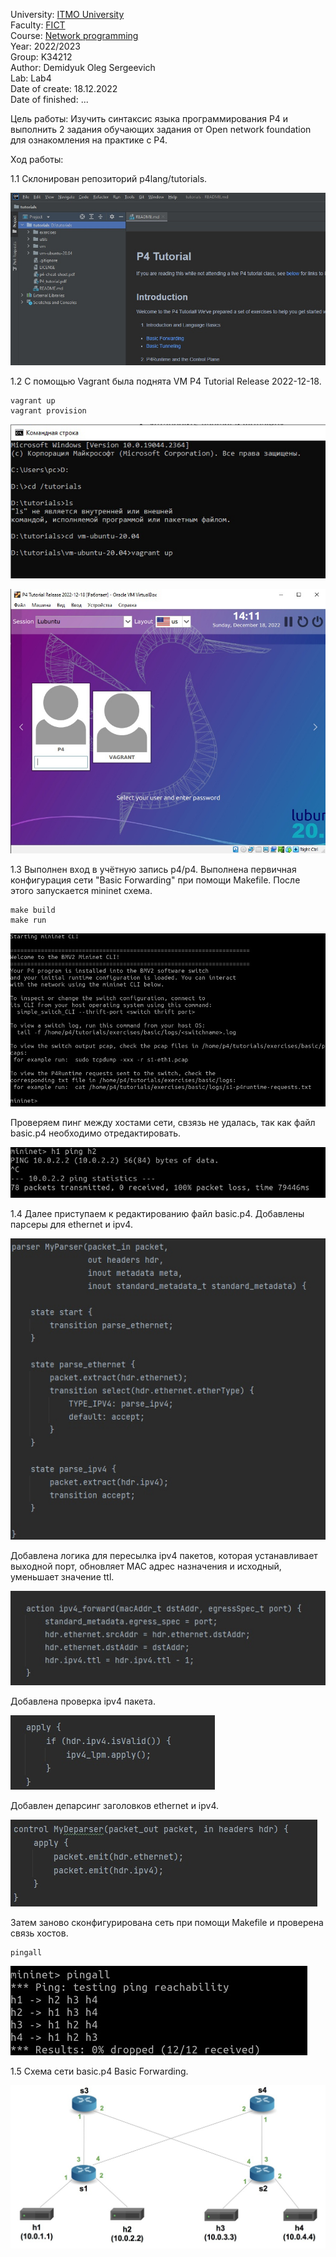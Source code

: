 University: [ITMO University](https://itmo.ru/ru/)  
Faculty: [FICT](https://fict.itmo.ru)    
Course: [Network programming](https://github.com/itmo-ict-faculty/network-programming)    
Year: 2022/2023  
Group: K34212  
Author: Demidyuk Oleg Sergeevich  
Lab: Lab4  
Date of create: 18.12.2022  
Date of finished: ...

Цель работы: Изучить синтаксис языка программирования P4 и выполнить 2 задания обучающих задания от Open network foundation для ознакомления на практике с P4.

Ход работы:

1.1 Склонирован репозиторий p4lang/tutorials.

![Image text](https://github.com/SilnoEnamored/2022_2023-network_programming-k34212-demidyuk_o_s/raw/main/lab4/screenshots/1.jpg)

1.2 С помощью Vagrant была поднята VM P4 Tutorial Release 2022-12-18.
```
vagrant up 
vagrant provision
```
![Image text](https://github.com/SilnoEnamored/2022_2023-network_programming-k34212-demidyuk_o_s/raw/main/lab4/screenshots/2.jpg)

![Image text](https://github.com/SilnoEnamored/2022_2023-network_programming-k34212-demidyuk_o_s/raw/main/lab4/screenshots/3.jpg)

1.3 Выполнен вход в учётную запись p4/p4. Выполнена первичная конфигурация сети "Basic Forwarding" при помощи Makefile. После этого запускается mininet схема.
```
make build
make run
```
![Image text](https://github.com/SilnoEnamored/2022_2023-network_programming-k34212-demidyuk_o_s/raw/main/lab4/screenshots/4.jpg)

Проверяем пинг между хостами сети, свзязь не удалась, так как файл basic.p4 необходимо отредактировать.

![Image text](https://github.com/SilnoEnamored/2022_2023-network_programming-k34212-demidyuk_o_s/raw/main/lab4/screenshots/5.jpg)

1.4 Далее приступаем к редактированию файл basic.p4.
Добавлены парсеры для ethernet и ipv4.

![Image text](https://github.com/SilnoEnamored/2022_2023-network_programming-k34212-demidyuk_o_s/raw/main/lab4/screenshots/6.jpg)
 
 Добавлена логика для пересылка ipv4 пакетов, которая устанавливает выходной порт, обновляет MAC адрес назначения и исходный, уменьшает значение ttl.
 
 ![Image text](https://github.com/SilnoEnamored/2022_2023-network_programming-k34212-demidyuk_o_s/raw/main/lab4/screenshots/7.jpg)
 
 Добавлена проверка ipv4 пакета. 
 
 ![Image text](https://github.com/SilnoEnamored/2022_2023-network_programming-k34212-demidyuk_o_s/raw/main/lab4/screenshots/8.jpg)
 
 Добавлен депарсинг заголовков ethernet и ipv4.
 
 ![Image text](https://github.com/SilnoEnamored/2022_2023-network_programming-k34212-demidyuk_o_s/raw/main/lab4/screenshots/9.jpg)
 
 Затем заново сконфигурирована сеть при помощи Makefile и проверена связь хостов.
 ```
 pingall
 ```
 
 ![Image text](https://github.com/SilnoEnamored/2022_2023-network_programming-k34212-demidyuk_o_s/raw/main/lab4/screenshots/10.jpg)
 
 1.5 Схема сети basic.p4 Basic Forwarding.

 ![Image text](https://github.com/SilnoEnamored/2022_2023-network_programming-k34212-demidyuk_o_s/raw/main/lab4/screenshots/15.jpg)
